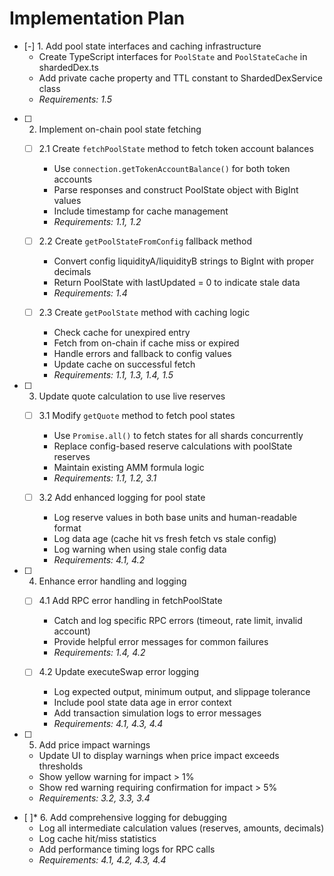 # Implementation Plan

- [-] 1. Add pool state interfaces and caching infrastructure
  - Create TypeScript interfaces for `PoolState` and `PoolStateCache` in shardedDex.ts
  - Add private cache property and TTL constant to ShardedDexService class
  - _Requirements: 1.5_

- [ ] 2. Implement on-chain pool state fetching
  - [ ] 2.1 Create `fetchPoolState` method to fetch token account balances
    - Use `connection.getTokenAccountBalance()` for both token accounts
    - Parse responses and construct PoolState object with BigInt values
    - Include timestamp for cache management
    - _Requirements: 1.1, 1.2_
  
  - [ ] 2.2 Create `getPoolStateFromConfig` fallback method
    - Convert config liquidityA/liquidityB strings to BigInt with proper decimals
    - Return PoolState with lastUpdated = 0 to indicate stale data
    - _Requirements: 1.4_
  
  - [ ] 2.3 Create `getPoolState` method with caching logic
    - Check cache for unexpired entry
    - Fetch from on-chain if cache miss or expired
    - Handle errors and fallback to config values
    - Update cache on successful fetch
    - _Requirements: 1.1, 1.3, 1.4, 1.5_

- [ ] 3. Update quote calculation to use live reserves
  - [ ] 3.1 Modify `getQuote` method to fetch pool states
    - Use `Promise.all()` to fetch states for all shards concurrently
    - Replace config-based reserve calculations with poolState reserves
    - Maintain existing AMM formula logic
    - _Requirements: 1.1, 1.2, 3.1_
  
  - [ ] 3.2 Add enhanced logging for pool state
    - Log reserve values in both base units and human-readable format
    - Log data age (cache hit vs fresh fetch vs stale config)
    - Log warning when using stale config data
    - _Requirements: 4.1, 4.2_

- [ ] 4. Enhance error handling and logging
  - [ ] 4.1 Add RPC error handling in fetchPoolState
    - Catch and log specific RPC errors (timeout, rate limit, invalid account)
    - Provide helpful error messages for common failures
    - _Requirements: 1.4, 4.2_
  
  - [ ] 4.2 Update executeSwap error logging
    - Log expected output, minimum output, and slippage tolerance
    - Include pool state data age in error context
    - Add transaction simulation logs to error messages
    - _Requirements: 4.1, 4.3, 4.4_

- [ ] 5. Add price impact warnings
  - Update UI to display warnings when price impact exceeds thresholds
  - Show yellow warning for impact > 1%
  - Show red warning requiring confirmation for impact > 5%
  - _Requirements: 3.2, 3.3, 3.4_

- [ ]* 6. Add comprehensive logging for debugging
  - Log all intermediate calculation values (reserves, amounts, decimals)
  - Log cache hit/miss statistics
  - Add performance timing logs for RPC calls
  - _Requirements: 4.1, 4.2, 4.3, 4.4_
